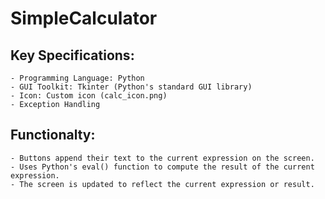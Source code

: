 # SimpleCalculator
## Key Specifications:
    - Programming Language: Python
    - GUI Toolkit: Tkinter (Python's standard GUI library)
    - Icon: Custom icon (calc_icon.png)
    - Exception Handling

## Functionalty:
    - Buttons append their text to the current expression on the screen.
    - Uses Python's eval() function to compute the result of the current expression.
    - The screen is updated to reflect the current expression or result.
